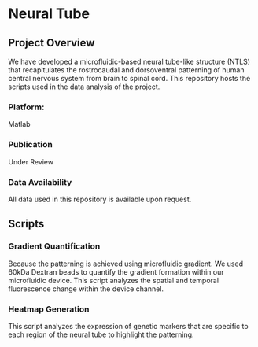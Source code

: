 # Neural Tube

## Project Overview
We have developed a microfluidic-based neural tube-like structure (NTLS) that recapitulates the rostrocaudal and dorsoventral patterning of human central nervous system from brain to spinal cord. This repository hosts the scripts used in the data analysis of the project. 

### Platform: 
Matlab
### Publication
Under Review

### Data Availability
All data used in this repository is available upon request. 


## Scripts

### Gradient Quantification
Because the patterning is achieved using microfluidic gradient. We used 60kDa Dextran beads to quantify the gradient formation within our microfluidic device. This script analyzes the spatial and temporal fluorescence change within the device channel. 

### Heatmap Generation
This script analyzes the expression of genetic markers that are specific to each region of the neural tube to highlight the patterning. 
